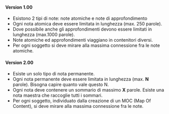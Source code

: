 #### **Version 1.00** 
- Esistono 2 tipi di note: note atomiche e note di approfondimento
- Ogni nota atomica deve essere limitata in lunghezza (max. 250 parole).
- Dove possibile anche gli approfondimenti devono essere limitati in lunghezza (max.1000 parole).
- Note atomiche ed approfondimenti viaggiano in contenitori diversi.
- Per ogni soggetto si deve mirare alla massima connessione fra le note atomiche.
#### **Version 2.00**
- Esiste un solo tipo di nota permanente.
- Ogni nota permanente deve essere limitata in lunghezza (max. **N** parole). Bisogna capire quanto vale questo N.
- Ogni nota deve contenere un sommario di massimo **X** parole. Esiste una nota maestra che raccoglie tutti i sommari.
- Per ogni soggetto, individuato dalla creazione di un MOC (Map Of Content), si deve mirare alla massima connessione fra le note.